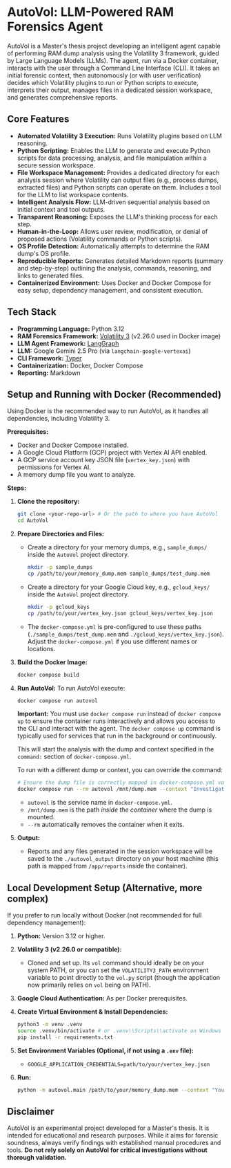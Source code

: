 # AutoVol: LLM-Powered RAM Forensics Agent

AutoVol is a Master's thesis project developing an intelligent agent capable of performing RAM dump analysis using the Volatility 3 framework, guided by Large Language Models (LLMs). The agent, run via a Docker container, interacts with the user through a Command Line Interface (CLI). It takes an initial forensic context, then autonomously (or with user verification) decides which Volatility plugins to run or Python scripts to execute, interprets their output, manages files in a dedicated session workspace, and generates comprehensive reports.

## Core Features

* **Automated Volatility 3 Execution:** Runs Volatility plugins based on LLM reasoning.
* **Python Scripting:** Enables the LLM to generate and execute Python scripts for data processing, analysis, and file manipulation within a secure session workspace.
* **File Workspace Management:** Provides a dedicated directory for each analysis session where Volatility can output files (e.g., process dumps, extracted files) and Python scripts can operate on them. Includes a tool for the LLM to list workspace contents.
* **Intelligent Analysis Flow:** LLM-driven sequential analysis based on initial context and tool outputs.
* **Transparent Reasoning:** Exposes the LLM's thinking process for each step.
* **Human-in-the-Loop:** Allows user review, modification, or denial of proposed actions (Volatility commands or Python scripts).
* **OS Profile Detection:** Automatically attempts to determine the RAM dump's OS profile.
* **Reproducible Reports:** Generates detailed Markdown reports (summary and step-by-step) outlining the analysis, commands, reasoning, and links to generated files.
* **Containerized Environment:** Uses Docker and Docker Compose for easy setup, dependency management, and consistent execution.

## Tech Stack

* **Programming Language:** Python 3.12
* **RAM Forensics Framework:** [Volatility 3](https://github.com/volatilityfoundation/volatility) (v2.26.0 used in Docker image)
* **LLM Agent Framework:** [LangGraph](https://python.langchain.com/docs/langgraph)
* **LLM:** Google Gemini 2.5 Pro (via `langchain-google-vertexai`)
* **CLI Framework:** [Typer](https://typer.tiangolo.com/)
* **Containerization:** Docker, Docker Compose
* **Reporting:** Markdown

## Setup and Running with Docker (Recommended)

Using Docker is the recommended way to run AutoVol, as it handles all dependencies, including Volatility 3.

**Prerequisites:**

* Docker and Docker Compose installed.
* A Google Cloud Platform (GCP) project with Vertex AI API enabled.
* A GCP service account key JSON file (`vertex_key.json`) with permissions for Vertex AI.
* A memory dump file you want to analyze.

**Steps:**

1. **Clone the repository:**

   ```bash
   git clone <your-repo-url> # Or the path to where you have AutoVol
   cd AutoVol
   ```

2. **Prepare Directories and Files:**

   * Create a directory for your memory dumps, e.g., `sample_dumps/` inside the `AutoVol` project directory.

     ```bash
     mkdir -p sample_dumps
     cp /path/to/your/memory_dump.mem sample_dumps/test_dump.mem
     ```
   * Create a directory for your Google Cloud key, e.g., `gcloud_keys/` inside the `AutoVol` project directory.

     ```bash
     mkdir -p gcloud_keys
     cp /path/to/your/vertex_key.json gcloud_keys/vertex_key.json
     ```
   * The `docker-compose.yml` is pre-configured to use these paths (`./sample_dumps/test_dump.mem` and `./gcloud_keys/vertex_key.json`). Adjust the `docker-compose.yml` if you use different names or locations.

3. **Build the Docker Image:**

   ```bash
   docker compose build
   ```

4. **Run AutoVol:**
   To run AutoVol execute:

   ```bash
   docker compose run autovol
   ```

   **Important:** You must use `docker compose run` instead of `docker compose up` to ensure the container runs interactively and allows you access to the CLI and interact with the agent. The `docker compose up` command is typically used for services that run in the background or continuously.

   This will start the analysis with the dump and context specified in the `command:` section of `docker-compose.yml`.

   To run with a different dump or context, you can override the command:

   ```bash
   # Ensure the dump file is correctly mapped in docker-compose.yml volumes first
   docker compose run --rm autovol /mnt/dump.mem --context "Investigate for specific malware signature XYZ"
   ```

   * `autovol` is the service name in `docker-compose.yml`.
   * `/mnt/dump.mem` is the path *inside the container* where the dump is mounted.
   * `--rm` automatically removes the container when it exits.

5. **Output:**

   * Reports and any files generated in the session workspace will be saved to the `./autovol_output` directory on your host machine (this path is mapped from `/app/reports` inside the container).

## Local Development Setup (Alternative, more complex)

If you prefer to run locally without Docker (not recommended for full dependency management):

1. **Python:** Version 3.12 or higher.

2. **Volatility 3 (v2.26.0 or compatible):**

   * Cloned and set up. Its `vol` command should ideally be on your system PATH, or you can set the `VOLATILITY3_PATH` environment variable to point directly to the `vol.py` script (though the application now primarily relies on `vol` being on PATH).

3. **Google Cloud Authentication:** As per Docker prerequisites.

4. **Create Virtual Environment & Install Dependencies:**

   ```bash
   python3 -m venv .venv
   source .venv/bin/activate # or .venv\\Scripts\\activate on Windows
   pip install -r requirements.txt
   ```

5. **Set Environment Variables (Optional, if not using a `.env` file):**

   * `GOOGLE_APPLICATION_CREDENTIALS=path/to/your/vertex_key.json`

6. **Run:**

   ```bash
   python -m autovol.main /path/to/your/memory_dump.mem --context "Your forensic query"
   ```

## Disclaimer

AutoVol is an experimental project developed for a Master's thesis. It is intended for educational and research purposes. While it aims for forensic soundness, always verify findings with established manual procedures and tools. **Do not rely solely on AutoVol for critical investigations without thorough validation.**
